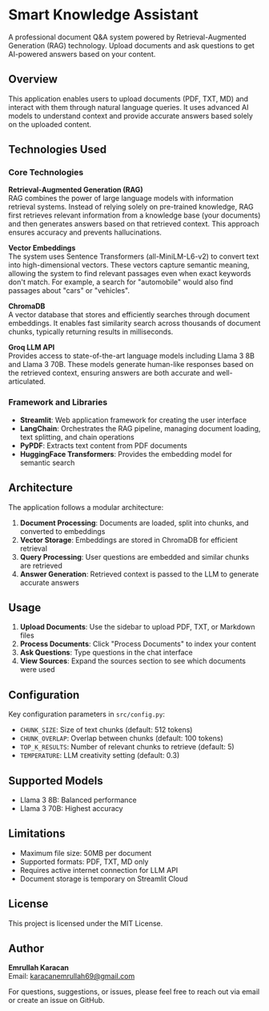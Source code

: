 # Smart Knowledge Assistant

A professional document Q&A system powered by Retrieval-Augmented Generation (RAG) technology. Upload documents and ask questions to get AI-powered answers based on your content.

## Overview

This application enables users to upload documents (PDF, TXT, MD) and interact with them through natural language queries. It uses advanced AI models to understand context and provide accurate answers based solely on the uploaded content.

## Technologies Used

### Core Technologies

**Retrieval-Augmented Generation (RAG)**  
RAG combines the power of large language models with information retrieval systems. Instead of relying solely on pre-trained knowledge, RAG first retrieves relevant information from a knowledge base (your documents) and then generates answers based on that retrieved context. This approach ensures accuracy and prevents hallucinations.

**Vector Embeddings**  
The system uses Sentence Transformers (all-MiniLM-L6-v2) to convert text into high-dimensional vectors. These vectors capture semantic meaning, allowing the system to find relevant passages even when exact keywords don't match. For example, a search for "automobile" would also find passages about "cars" or "vehicles".

**ChromaDB**  
A vector database that stores and efficiently searches through document embeddings. It enables fast similarity search across thousands of document chunks, typically returning results in milliseconds.

**Groq LLM API**  
Provides access to state-of-the-art language models including Llama 3 8B and Llama 3 70B. These models generate human-like responses based on the retrieved context, ensuring answers are both accurate and well-articulated.

### Framework and Libraries

- **Streamlit**: Web application framework for creating the user interface
- **LangChain**: Orchestrates the RAG pipeline, managing document loading, text splitting, and chain operations
- **PyPDF**: Extracts text content from PDF documents
- **HuggingFace Transformers**: Provides the embedding model for semantic search

## Architecture

The application follows a modular architecture:

1. **Document Processing**: Documents are loaded, split into chunks, and converted to embeddings
2. **Vector Storage**: Embeddings are stored in ChromaDB for efficient retrieval
3. **Query Processing**: User questions are embedded and similar chunks are retrieved
4. **Answer Generation**: Retrieved context is passed to the LLM to generate accurate answers

## Usage

1. **Upload Documents**: Use the sidebar to upload PDF, TXT, or Markdown files
2. **Process Documents**: Click "Process Documents" to index your content
3. **Ask Questions**: Type questions in the chat interface
4. **View Sources**: Expand the sources section to see which documents were used

## Configuration

Key configuration parameters in `src/config.py`:

- `CHUNK_SIZE`: Size of text chunks (default: 512 tokens)
- `CHUNK_OVERLAP`: Overlap between chunks (default: 100 tokens)
- `TOP_K_RESULTS`: Number of relevant chunks to retrieve (default: 5)
- `TEMPERATURE`: LLM creativity setting (default: 0.3)

## Supported Models

- Llama 3 8B: Balanced performance
- Llama 3 70B: Highest accuracy


## Limitations

- Maximum file size: 50MB per document
- Supported formats: PDF, TXT, MD only
- Requires active internet connection for LLM API
- Document storage is temporary on Streamlit Cloud



## License

This project is licensed under the MIT License.

## Author

**Emrullah Karacan**  
Email: karacanemrullah69@gmail.com

For questions, suggestions, or issues, please feel free to reach out via email or create an issue on GitHub.
